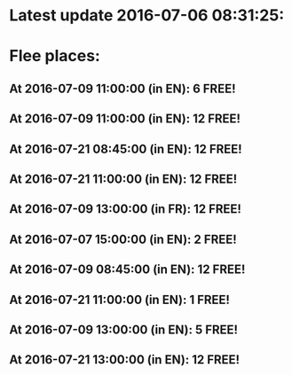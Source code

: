 # Latest update 2016-07-06 08:31:25:
# Flee places:
## At 2016-07-09 11:00:00 (in EN): 6 FREE!
## At 2016-07-09 11:00:00 (in EN): 12 FREE!
## At 2016-07-21 08:45:00 (in EN): 12 FREE!
## At 2016-07-21 11:00:00 (in EN): 12 FREE!
## At 2016-07-09 13:00:00 (in FR): 12 FREE!
## At 2016-07-07 15:00:00 (in EN): 2 FREE!
## At 2016-07-09 08:45:00 (in EN): 12 FREE!
## At 2016-07-21 11:00:00 (in EN): 1 FREE!
## At 2016-07-09 13:00:00 (in EN): 5 FREE!
## At 2016-07-21 13:00:00 (in EN): 12 FREE!

